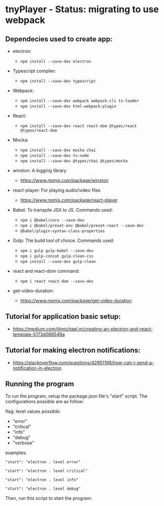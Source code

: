 # tnyPlayer - Status: migrating to use webpack



## Dependecies used to create app:
- electron:
    - ```npm install --save-dev electron```
- Typescript compiler:
    - ```npm install --save-dev typescript```
- Webpack: 
    - ```npm install --save-dev webpack webpack-cli ts-loader```
    - ```npm install --save-dev html-webpack-plugin```
- React:
    - ```npm install --save-dev react react-dom @types/react @types/react-dom```
- Mocka: 
    - ```npm install --save-dev mocha chai```
    - ```npm install --save-dev ts-node```    
    - ```npm install --save-dev @types/chai @types/mocha```


  
- winston: A logging library
  - https://www.npmjs.com/package/winston
- react-player: For playing audio/video files
  - https://www.npmjs.com/package/react-player
- Babel: To transpile JSX to JS. Commands used:
  - ```npm i @babel/core --save-dev```
  - ```npm i @babel/preset-env @babel/preset-react --save-dev```
  - ```@babel/plugin-syntax-class-properties```
- Gulp: The build tool of choice. Commands used:
  - ```npm i gulp gulp-babel --save-dev```
  - ```npm i gulp-concat gulp-clean-css```
  - ```npm install --save-dev gulp-clean```
- react and react-dom command:
  - ```npm i react react-dom --save-dev```
- get-video-duration: 
  - https://www.npmjs.com/package/get-video-duration


## Tutorial for application basic setup: 
- https://medium.com/@michael.m/creating-an-electron-and-react-template-5173d086549a

## Tutorial for making electron notifications: 
- https://stackoverflow.com/questions/42851198/how-can-i-send-a-notification-in-electron


## Running the program

To run the program, setup the package.json file's "start" script. The configurations possible are as follow:

flag: level
values possible:

- "error"
- "critical"
- "info"
- "debug"
- "verbose" 

examples:

```
"start": "electron . level error"

"start": "electron . level critical"

"start": "electron . level info"

"start": "electron . level debug"
```

Then, run this script to start the program:

